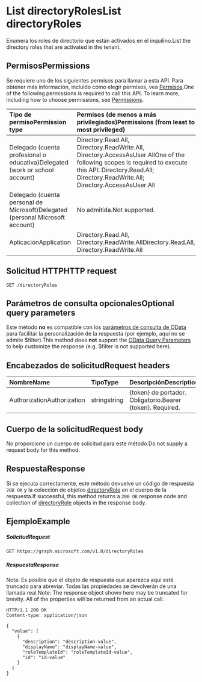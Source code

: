 # <a name="list-directoryroles"></a><span data-ttu-id="8e11d-101">List directoryRoles</span><span class="sxs-lookup"><span data-stu-id="8e11d-101">List directoryRoles</span></span>

<span data-ttu-id="8e11d-102">Enumera los roles de directorio que están activados en el inquilino.</span><span class="sxs-lookup"><span data-stu-id="8e11d-102">List the directory roles that are activated in the tenant.</span></span>
## <a name="permissions"></a><span data-ttu-id="8e11d-103">Permisos</span><span class="sxs-lookup"><span data-stu-id="8e11d-103">Permissions</span></span>
<span data-ttu-id="8e11d-p101">Se requiere uno de los siguientes permisos para llamar a esta API. Para obtener más información, incluido cómo elegir permisos, vea [Permisos](../../../concepts/permissions_reference.md).</span><span class="sxs-lookup"><span data-stu-id="8e11d-p101">One of the following permissions is required to call this API. To learn more, including how to choose permissions, see [Permissions](../../../concepts/permissions_reference.md).</span></span>

|<span data-ttu-id="8e11d-106">Tipo de permiso</span><span class="sxs-lookup"><span data-stu-id="8e11d-106">Permission type</span></span>      | <span data-ttu-id="8e11d-107">Permisos (de menos a más privilegiados)</span><span class="sxs-lookup"><span data-stu-id="8e11d-107">Permissions (from least to most privileged)</span></span>              |
|:--------------------|:---------------------------------------------------------|
|<span data-ttu-id="8e11d-108">Delegado (cuenta profesional o educativa)</span><span class="sxs-lookup"><span data-stu-id="8e11d-108">Delegated (work or school account)</span></span> | <span data-ttu-id="8e11d-109">Directory.Read.All, Directory.ReadWrite.All, Directory.AccessAsUser.All</span><span class="sxs-lookup"><span data-stu-id="8e11d-109">One of the following scopes is required to execute this API: Directory.Read.All; Directory.ReadWrite.All; Directory.AccessAsUser.All</span></span>    |
|<span data-ttu-id="8e11d-110">Delegado (cuenta personal de Microsoft)</span><span class="sxs-lookup"><span data-stu-id="8e11d-110">Delegated (personal Microsoft account)</span></span> | <span data-ttu-id="8e11d-111">No admitida.</span><span class="sxs-lookup"><span data-stu-id="8e11d-111">Not supported.</span></span>    |
|<span data-ttu-id="8e11d-112">Aplicación</span><span class="sxs-lookup"><span data-stu-id="8e11d-112">Application</span></span> | <span data-ttu-id="8e11d-113">Directory.Read.All, Directory.ReadWrite.All</span><span class="sxs-lookup"><span data-stu-id="8e11d-113">Directory.Read.All, Directory.ReadWrite.All</span></span> |

## <a name="http-request"></a><span data-ttu-id="8e11d-114">Solicitud HTTP</span><span class="sxs-lookup"><span data-stu-id="8e11d-114">HTTP request</span></span>
<!-- { "blockType": "ignored" } -->
```http
GET /directoryRoles
```
## <a name="optional-query-parameters"></a><span data-ttu-id="8e11d-115">Parámetros de consulta opcionales</span><span class="sxs-lookup"><span data-stu-id="8e11d-115">Optional query parameters</span></span>
<span data-ttu-id="8e11d-116">Este método **no** es compatible con los [parámetros de consulta de OData](http://developer.microsoft.com/en-us/graph/docs/overview/query_parameters) para facilitar la personalización de la respuesta (por ejemplo, aquí no se admite $filter).</span><span class="sxs-lookup"><span data-stu-id="8e11d-116">This method does **not** support the [OData Query Parameters](http://developer.microsoft.com/en-us/graph/docs/overview/query_parameters) to help customize the response (e.g. $filter is not supported here).</span></span>

## <a name="request-headers"></a><span data-ttu-id="8e11d-117">Encabezados de solicitud</span><span class="sxs-lookup"><span data-stu-id="8e11d-117">Request headers</span></span>
| <span data-ttu-id="8e11d-118">Nombre</span><span class="sxs-lookup"><span data-stu-id="8e11d-118">Name</span></span>       | <span data-ttu-id="8e11d-119">Tipo</span><span class="sxs-lookup"><span data-stu-id="8e11d-119">Type</span></span> | <span data-ttu-id="8e11d-120">Descripción</span><span class="sxs-lookup"><span data-stu-id="8e11d-120">Description</span></span>|
|:-----------|:------|:----------|
| <span data-ttu-id="8e11d-121">Authorization</span><span class="sxs-lookup"><span data-stu-id="8e11d-121">Authorization</span></span>  | <span data-ttu-id="8e11d-122">string</span><span class="sxs-lookup"><span data-stu-id="8e11d-122">string</span></span>  | <span data-ttu-id="8e11d-p102">{token} de portador. Obligatorio.</span><span class="sxs-lookup"><span data-stu-id="8e11d-p102">Bearer {token}. Required.</span></span> |

## <a name="request-body"></a><span data-ttu-id="8e11d-125">Cuerpo de la solicitud</span><span class="sxs-lookup"><span data-stu-id="8e11d-125">Request body</span></span>
<span data-ttu-id="8e11d-126">No proporcione un cuerpo de solicitud para este método.</span><span class="sxs-lookup"><span data-stu-id="8e11d-126">Do not supply a request body for this method.</span></span>

## <a name="response"></a><span data-ttu-id="8e11d-127">Respuesta</span><span class="sxs-lookup"><span data-stu-id="8e11d-127">Response</span></span>

<span data-ttu-id="8e11d-128">Si se ejecuta correctamente, este método devuelve un código de respuesta `200 OK` y la colección de objetos [directoryRole](../resources/directoryrole.md) en el cuerpo de la respuesta.</span><span class="sxs-lookup"><span data-stu-id="8e11d-128">If successful, this method returns a `200 OK` response code and collection of [directoryRole](../resources/directoryrole.md) objects in the response body.</span></span>
## <a name="example"></a><span data-ttu-id="8e11d-129">Ejemplo</span><span class="sxs-lookup"><span data-stu-id="8e11d-129">Example</span></span>
##### <a name="request"></a><span data-ttu-id="8e11d-130">Solicitud</span><span class="sxs-lookup"><span data-stu-id="8e11d-130">Request</span></span>

<!-- {
  "blockType": "request",
  "name": "get_directoryroles"
}-->
```http
GET https://graph.microsoft.com/v1.0/directoryRoles
```
##### <a name="response"></a><span data-ttu-id="8e11d-131">Respuesta</span><span class="sxs-lookup"><span data-stu-id="8e11d-131">Response</span></span>
<span data-ttu-id="8e11d-p103">Nota: Es posible que el objeto de respuesta que aparezca aquí esté truncado para abreviar. Todas las propiedades se devolverán de una llamada real.</span><span class="sxs-lookup"><span data-stu-id="8e11d-p103">Note: The response object shown here may be truncated for brevity. All of the properties will be returned from an actual call.</span></span>
<!-- {
  "blockType": "response",
  "truncated": true,
  "@odata.type": "microsoft.graph.directoryRole",
  "isCollection": true
} -->
```http
HTTP/1.1 200 OK
Content-type: application/json

{
  "value": [
    {
      "description": "description-value",
      "displayName": "displayName-value",
      "roleTemplateId": "roleTemplateId-value",
      "id": "id-value"
    }
  ]
}
```

<!-- uuid: 8fcb5dbc-d5aa-4681-8e31-b001d5168d79
2015-10-25 14:57:30 UTC -->
<!-- {
  "type": "#page.annotation",
  "description": "List directoryRoles",
  "keywords": "",
  "section": "documentation",
  "tocPath": ""
}-->
